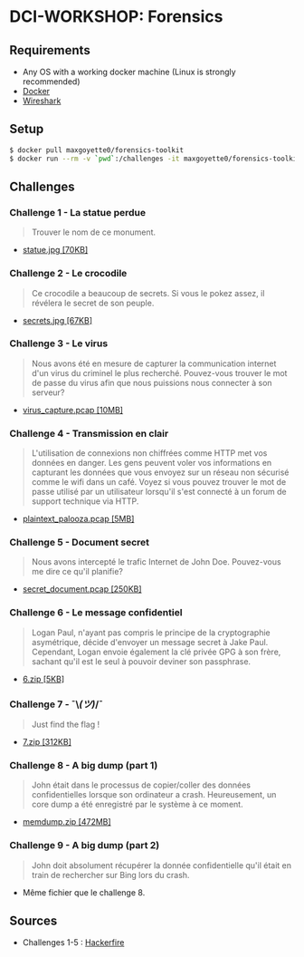 # DCI-WORKSHOP: Forensics

## Requirements
* Any OS with a working docker machine (Linux is strongly recommended)
* [Docker](https://docs.docker.com/install/linux/docker-ce/ubuntu/)
* [Wireshark](https://www.wireshark.org/#download) 

## Setup
```bash
$ docker pull maxgoyette0/forensics-toolkit
$ docker run --rm -v `pwd`:/challenges -it maxgoyette0/forensics-toolkit
``` 

## Challenges

### Challenge 1 - La statue perdue
> Trouver le nom de ce monument.

* [statue.jpg [70KB]](https://drive.google.com/open?id=1T5yR3bXpMQG0aV0ScTUneiBLZWo29N1t)

### Challenge 2 - Le crocodile
> Ce crocodile a beaucoup de secrets. Si vous le pokez assez, il révélera le secret de son peuple.

* [secrets.jpg [67KB]](https://drive.google.com/open?id=1vcmGJh3luvfv6xtEFSguWL50NKLjWgHE)

### Challenge 3 - Le virus
> Nous avons été en mesure de capturer la communication internet d'un virus du criminel le plus recherché. Pouvez-vous trouver le mot de passe du virus afin que nous puissions nous connecter à son serveur?
* [virus_capture.pcap [10MB]](https://drive.google.com/open?id=1HSv5zVV6do0ESq_IEQGHlLR37OjHhGHy)

### Challenge 4 - Transmission en clair

> L'utilisation de connexions non chiffrées comme HTTP met vos données en danger. Les gens peuvent voler vos informations en capturant les données que vous envoyez sur un réseau non sécurisé comme le wifi dans un café.
Voyez si vous pouvez trouver le mot de passe utilisé par un utilisateur lorsqu'il s'est connecté à un forum de support technique via HTTP.
* [plaintext_palooza.pcap [5MB]](https://drive.google.com/open?id=1nEFsgFhBRm5b9nbhBa1k1taJIlabpKF_)

### Challenge 5 - Document secret
> Nous avons intercepté le trafic Internet de John Doe. Pouvez-vous me dire ce qu'il planifie?

* [secret_document.pcap [250KB]](https://drive.google.com/open?id=1gw1AGDWIePXoC9efBsSH1cV_SizySsTz)

### Challenge 6 - Le message confidentiel
> Logan Paul, n'ayant pas compris le principe de la cryptographie asymétrique, décide d'envoyer un message secret à Jake Paul. Cependant, Logan envoie également la clé privée GPG à son frère, sachant qu'il est le seul à pouvoir deviner son passphrase. 

* [6.zip [5KB]](https://drive.google.com/open?id=1hN6lQ9Rj4xLcG7qWaKl_gijGMe7Rc16Z)

### Challenge 7 - ¯\\_(ツ)_/¯
> Just find the flag !

* [7.zip [312KB]](https://drive.google.com/open?id=1iVm83Jh7ex6YhFtAiGub08UclRfu_hY3)

### Challenge 8 - A big dump (part 1)
> John était dans le processus de copier/coller des données confidentielles lorsque son ordinateur a crash. Heureusement, un core dump a été enregistré par le système à ce moment.

* [memdump.zip [472MB]](https://drive.google.com/open?id=1PGQTbDzc7SWJ9fXTj0-KnRawJHRdvzYu)

### Challenge 9 - A big dump (part 2)
> John doit absolument récupérer la donnée confidentielle qu'il était en train de rechercher sur Bing lors du crash.

* Même fichier que le challenge 8.

## Sources
* Challenges 1-5 : [Hackerfire](https://ctf.hackerfire.com)
